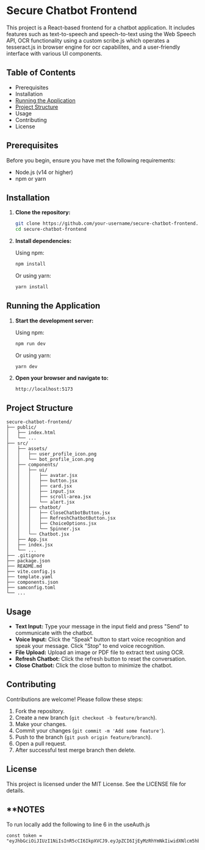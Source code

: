 # Secure Chatbot Frontend

This project is a React-based frontend for a chatbot application. It includes features such as text-to-speech and speech-to-text using the Web Speech API, OCR functionality using a custom scribe.js which operates a tesseract.js in browser engine for ocr capabilites, and a user-friendly interface with various UI components.

## Table of Contents

- Prerequisites
- Installation
- [Running the Application](#running-the-application)
- [Project Structure](#project-structure)
- Usage
- Contributing
- License

## Prerequisites

Before you begin, ensure you have met the following requirements:

- Node.js (v14 or higher)
- npm or yarn

## Installation

1. **Clone the repository:**

   ```bash
   git clone https://github.com/your-username/secure-chatbot-frontend.git
   cd secure-chatbot-frontend
   ```

2. **Install dependencies:**

   Using npm:

   ```bash
   npm install
   ```

   Or using yarn:

   ```bash
   yarn install
   ```

## Running the Application

1. **Start the development server:**

   Using npm:

   ```bash
   npm run dev
   ```

   Or using yarn:

   ```bash
   yarn dev
   ```

2. **Open your browser and navigate to:**

   ```
   http://localhost:5173
   ```

## Project Structure

```
secure-chatbot-frontend/
├── public/
│   ├── index.html
│   └── ...
├── src/
│   ├── assets/
│   │   ├── user_profile_icon.png
│   │   └── bot_profile_icon.png
│   ├── components/
│   │   ├── ui/
│   │   │   ├── avatar.jsx
│   │   │   ├── button.jsx
│   │   │   ├── card.jsx
│   │   │   ├── input.jsx
│   │   │   ├── scroll-area.jsx
│   │   │   └── alert.jsx
│   │   ├── chatbot/
│   │   │   ├── CloseChatbotButton.jsx
│   │   │   ├── RefreshChatbotButton.jsx
│   │   │   ├── ChoiceOptions.jsx
│   │   │   └── Spinner.jsx
│   │   └── Chatbot.jsx
│   ├── App.jsx
│   ├── index.jsx
│   └── ...
├── .gitignore
├── package.json
├── README.md
├── vite.config.js
├── template.yaml
├── components.json
├── samconfig.toml
└── ...
```

## Usage

- **Text Input:** Type your message in the input field and press "Send" to communicate with the chatbot.
- **Voice Input:** Click the "Speak" button to start voice recognition and speak your message. Click "Stop" to end voice recognition.
- **File Upload:** Upload an image or PDF file to extract text using OCR.
- **Refresh Chatbot:** Click the refresh button to reset the conversation.
- **Close Chatbot:** Click the close button to minimize the chatbot.

## Contributing

Contributions are welcome! Please follow these steps:

1. Fork the repository.
2. Create a new branch (`git checkout -b feature/branch`).
3. Make your changes.
4. Commit your changes (`git commit -m 'Add some feature'`).
5. Push to the branch (`git push origin feature/branch`).
6. Open a pull request.
7. After successful test merge branch then delete. 

## License

This project is licensed under the MIT License. See the LICENSE file for details.

## **NOTES
To run locally add the following to line 6 in the useAuth.js
```
const token = "eyJhbGciOiJIUzI1NiIsInR5cCI6IkpXVCJ9.eyJpZCI6IjEyMzRhYmNkIiwidXNlcm5hbWUiOiJ1c2VyIiwiaWF0IjoxNzIyMDI3NTE4LCJleHAiOjE3MjIwMzExMTh9.heIiDB2MbUsJrPK5wCAskWPNyQ0R_gFRsx6Pnlogmmk";
```